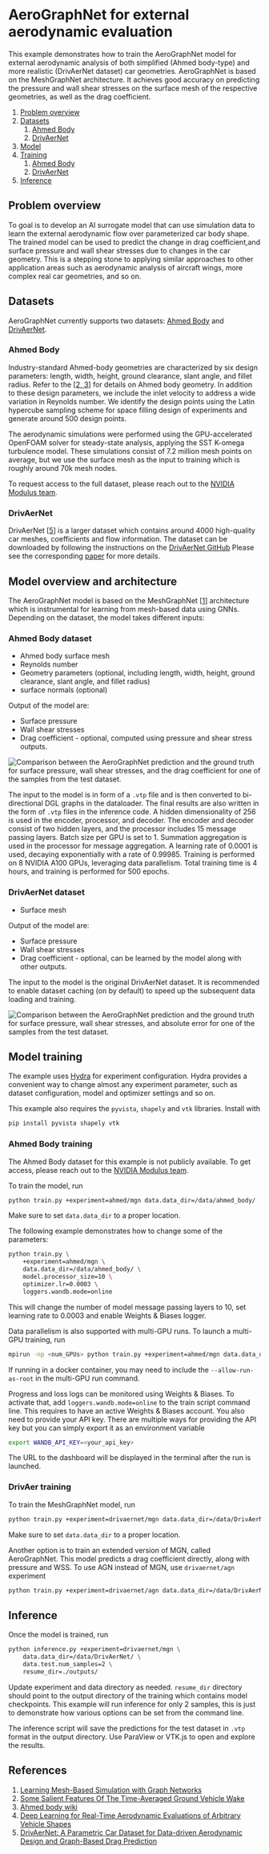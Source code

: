 # AeroGraphNet for external aerodynamic evaluation

This example demonstrates how to train the AeroGraphNet model for external aerodynamic
analysis of both simplified (Ahmed body-type) and more realistic (DrivAerNet dataset)
car geometries. AeroGraphNet is based on the MeshGraphNet architecture.
It achieves good accuracy on predicting the pressure and
wall shear stresses on the surface mesh of the respective geometries, as well as
the drag coefficient.

1. [Problem overview](#problem-overview)
2. [Datasets](#datasets)
    1. [Ahmed Body](#ahmed-body)
    2. [DrivAerNet](#drivaernet)
3. [Model](#model-overview-and-architecture)
4. [Training](#model-training)
    1. [Ahmed Body](#ahmed-body-training)
    2. [DrivAerNet](#drivaer-training)
5. [Inference](#inference)

## Problem overview

To goal is to develop an AI surrogate model that can use simulation data to learn the
external aerodynamic flow over parameterized car body shape. The trained model can be used
to predict the change in drag coefficient,and surface pressure and wall shear stresses due
to changes in the car geometry. This is a stepping stone to applying similar approaches
to other application areas such as aerodynamic analysis of aircraft wings, more complex
real car geometries, and so on.

## Datasets

AeroGraphNet currently supports two datasets: [Ahmed Body](#ahmed-body) and
[DrivAerNet](#drivaernet).

### Ahmed Body

Industry-standard Ahmed-body geometries are characterized by six design parameters:
length, width, height, ground clearance, slant angle, and fillet radius. Refer
to the [[2, 3](#references)] for details on Ahmed
body geometry. In addition to these design parameters, we include the inlet velocity to
address a wide variation in Reynolds number. We identify the design points using the
Latin hypercube sampling scheme for space filling design of experiments and generate
around 500 design points.

The aerodynamic simulations were performed using the GPU-accelerated OpenFOAM solver
for steady-state analysis, applying the SST K-omega turbulence model. These simulations
consist of 7.2 million mesh points on average, but we use the surface mesh as the input
to training which is roughly around 70k mesh nodes.

To request access to the full dataset, please reach out to the
[NVIDIA Modulus team](mailto:modulus-team@nvidia.com).

### DrivAerNet

DrivAerNet [[5](#references)] is a larger dataset which contains around 4000 high-quality
car meshes, coefficients and flow information.
The dataset can be downloaded by following the instructions on the [DrivAerNet GitHub](https://github.com/Mohamedelrefaie/DrivAerNet)
Please see the corresponding [paper](#references) for more details.

## Model overview and architecture

The AeroGraphNet model is based on the MeshGraphNet [[1](#references)] architecture
which is instrumental for learning from mesh-based data using GNNs.
Depending on the dataset, the model takes different inputs:

### Ahmed Body dataset

- Ahmed body surface mesh
- Reynolds number
- Geometry parameters (optional, including length, width, height, ground clearance,
slant angle, and fillet radius)
- surface normals (optional)

Output of the model are:

- Surface pressure
- Wall shear stresses
- Drag coefficient - optional, computed using pressure and shear stress outputs.

![Comparison between the AeroGraphNet prediction and the
ground truth for surface pressure, wall shear stresses, and the drag coefficient for one
of the samples from the test dataset.](../../../docs/img/ahmed_body_results.png)

The input to the model is in form of a `.vtp` file and is then converted to
bi-directional DGL graphs in the dataloader. The final results are also written in the
form of `.vtp` files in the inference code. A hidden dimensionality of 256 is used in
the encoder, processor, and decoder. The encoder and decoder consist of two hidden
layers, and the processor includes 15 message passing layers. Batch size per GPU is
set to 1. Summation aggregation is used in the
processor for message aggregation. A learning rate of 0.0001 is used, decaying
exponentially with a rate of 0.99985. Training is performed on 8 NVIDIA A100
GPUs, leveraging data parallelism. Total training time is 4 hours, and training is
performed for 500 epochs.

### DrivAerNet dataset

- Surface mesh

Output of the model are:

- Surface pressure
- Wall shear stresses
- Drag coefficient - optional, can be learned by the model along with other outputs.

The input to the model is the original DrivAerNet dataset. It is recommended to enable
dataset caching (on by default) to speed up the subsequent data loading and training.

![Comparison between the AeroGraphNet prediction and the
ground truth for surface pressure, wall shear stresses, and absolute error for one
of the samples from the test dataset.](../../../docs/img/drivaernet_results.png)

## Model training

The example uses [Hydra](https://hydra.cc/docs/intro/) for experiment configuration.
Hydra provides a convenient way to change almost any experiment parameter,
such as dataset configuration, model and optimizer settings and so on.

This example also requires the `pyvista`, `shapely` and `vtk` libraries. Install with

```bash
pip install pyvista shapely vtk
```

### Ahmed Body training

The Ahmed Body dataset for this example is not publicly available. To get access,
please reach out to the [NVIDIA Modulus team](mailto:modulus-team@nvidia.com).

To train the model, run

```bash
python train.py +experiment=ahmed/mgn data.data_dir=/data/ahmed_body/
```

Make sure to set `data.data_dir` to a proper location.

The following example demonstrates how to change some of the parameters:

```bash
python train.py \
    +experiment=ahmed/mgn \
    data.data_dir=/data/ahmed_body/ \
    model.processor_size=10 \
    optimizer.lr=0.0003 \
    loggers.wandb.mode=online
```

This will change the number of model message passing layers to 10, set learning rate to 0.0003
and enable Weights & Biases logger.

Data parallelism is also supported with multi-GPU runs. To launch a multi-GPU training, run

```bash
mpirun -np <num_GPUs> python train.py +experiment=ahmed/mgn data.data_dir=/data/ahmed_body/
```

If running in a docker container, you may need to include the `--allow-run-as-root` in
the multi-GPU run command.

Progress and loss logs can be monitored using Weights & Biases. To activate that,
add `loggers.wandb.mode=online` to the train script command line. This requires to
have an active Weights & Biases account. You also need to provide your API key.
There are multiple ways for providing the API key but you can simply export it as
an environment variable

```bash
export WANDB_API_KEY=<your_api_key>
```

The URL to the dashboard will be displayed in the terminal after the run is launched.

### DrivAer training

To train the MeshGraphNet model, run

```bash
python train.py +experiment=drivaernet/mgn data.data_dir=/data/DrivAerNet/
```

Make sure to set `data.data_dir` to a proper location.

Another option is to train an extended version of MGN, called AeroGraphNet. This model
predicts a drag coefficient directly, along with pressure and WSS.
To use AGN instead of MGN, use `drivaernet/agn` experiment

```bash
python train.py +experiment=drivaernet/agn data.data_dir=/data/DrivAerNet/
```

## Inference

Once the model is trained, run

```bash
python inference.py +experiment=drivaernet/mgn \
    data.data_dir=/data/DrivAerNet/ \
    data.test.num_samples=2 \
    resume_dir=./outputs/
```

Update experiment and data directory as needed. `resume_dir` directory should point
to the output directory of the training which contains model checkpoints.
This example will run inference for only 2 samples, this is just to demonstrate
how various options can be set from the command line.

The inference script will save the predictions for the test dataset in `.vtp` format
in the output directory. Use ParaView or VTK.js to open and explore the results.

## References

1. [Learning Mesh-Based Simulation with Graph Networks](https://arxiv.org/abs/2010.03409)
2. [Some Salient Features Of The Time-Averaged Ground Vehicle Wake](https://doi.org/10.4271/840300)
3. [Ahmed body wiki](https://www.cfd-online.com/Wiki/Ahmed_body)
4. [Deep Learning for Real-Time Aerodynamic Evaluations of Arbitrary Vehicle Shapes](https://arxiv.org/abs/2108.05798)
5. [DrivAerNet: A Parametric Car Dataset for Data-driven Aerodynamic Design and Graph-Based Drag Prediction](https://arxiv.org/abs/2403.08055)
